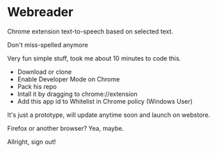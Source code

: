 # Webreader

Chrome extension text-to-speech based on selected text.

Don't miss-spelled anymore

Very fun simple stuff, took me about 10 minutes to code this.

- Download or clone
- Enable Developer Mode on Chrome
- Pack his repo
- Intall it by dragging to chrome://extension
- Add this app id to Whitelist in Chrome policy (Windows User)

It's just a prototype, will update anytime soon and launch on webstore.

Firefox or another browser? Yea, maybe.

Allright, sign out!
